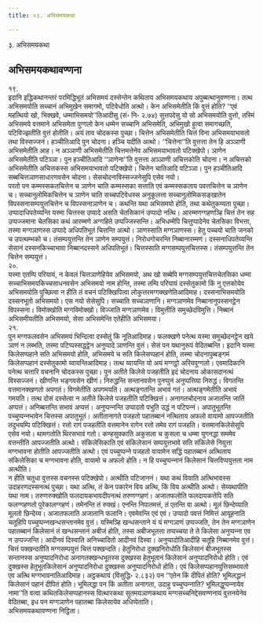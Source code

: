 ```yaml
---
title: ०३. अभिसमयकथा

---
```

३. अभिसमयकथा  


## अभिसमयकथावण्णना

१९.  
इदानि इद्धिकथानन्तरं परमिद्धिभूतं अभिसमयं दस्सेन्तेन कथिताय अभिसमयकथाय अपुब्बत्थानुवण्णना। तत्थ अभिसमयोति सच्‍चानं अभिमुखेन समागमो, पटिवेधोति अत्थो। केन अभिसमेतीति किं वुत्तं होति? ‘‘एवं महत्थियो खो, भिक्खवे, धम्माभिसमयो’’तिआदीसु (सं॰ नि॰ २.७४) सुत्तपदेसु यो सो अभिसमयोति वुत्तो, तस्मिं अभिसमये वत्तमाने अभिसमेता पुग्गलो केन धम्मेन सच्‍चानि अभिसमेति, अभिमुखो हुत्वा समागच्छति, पटिविज्झतीति वुत्तं होतीति। अयं ताव चोदकस्स पुच्छा। चित्तेन अभिसमेतीति चित्तं विना अभिसमयाभावतो तथा विस्सज्‍जनं। हञ्‍चीतिआदि पुन चोदना। हञ्‍चि यदीति अत्थो। ‘‘चित्तेना’’ति वुत्तत्ता तेन हि अञ्‍ञाणी अभिसमेतीति आह। न अञ्‍ञाणी अभिसमेतीति चित्तमत्तेनेव अभिसमयाभावतो पटिक्खेपो। ञाणेन अभिसमेतीति पटिञ्‍ञा। पुन हञ्‍चीतिआदि ‘‘ञाणेना’’ति वुत्तत्ता अञ्‍ञाणी अचित्तकोति चोदना। न अचित्तको अभिसमेतीति अचित्तकस्स अभिसमयाभावतो पटिक्खेपो। चित्तेन चातिआदि पटिञ्‍ञा। पुन हञ्‍चीतिआदि सब्बचित्तञाणसाधारणवसेन चोदना। सेसचोदनाविस्सज्‍जनेसुपि एसेव नयो।  
परतो पन कम्मस्सकतचित्तेन च ञाणेन चाति कम्मस्सका सत्ताति एवं कम्मस्सकताय पवत्तचित्तेन च ञाणेन च। सच्‍चानुलोमिकचित्तेन च ञाणेन चाति सच्‍चपटिवेधस्स अनुकूलत्ता सच्‍चानुलोमिकसङ्खातेन विपस्सनासम्पयुत्तचित्तेन च विपस्सनाञाणेन च। कथन्ति यथा अभिसमयो होति, तथा कथेतुकम्यता पुच्छा। उप्पादाधिपतेय्यन्ति यस्मा चित्तस्स उप्पादे असति चेतसिकानं उप्पादो नत्थि। आरम्मणग्गहणञ्हि चित्तं तेन सह उप्पज्‍जमाना चेतसिका कथं आरम्मणे अग्गहिते उप्पज्‍जिस्सन्ति। अभिधम्मेपि चित्तुप्पादेनेव चेतसिका विभत्ता, तस्मा मग्गञाणस्स उप्पादे अधिपतिभूतं चित्तन्ति अत्थो। ञाणस्साति मग्गञाणस्स। हेतु पच्‍चयो चाति जनको च उपत्थम्भको च। तंसम्पयुत्तन्ति तेन ञाणेन सम्पयुत्तं। निरोधगोचरन्ति निब्बानारम्मणं। दस्सनाधिपतेय्यन्ति सेसानं दस्सनकिच्‍चाभावा निब्बानदस्सने अधिपतिभूतं। चित्तस्साति मग्गसम्पयुत्तचित्तस्स। तंसम्पयुत्तन्ति तेन चित्तेन सम्पयुत्तं।  
२०.  
यस्मा एतम्पि परियायं, न केवलं चित्तञाणेहियेव अभिसमयो, अथ खो सब्बेपि मग्गसम्पयुत्तचित्तचेतसिका धम्मा सच्‍चाभिसमयकिच्‍चसाधनवसेन अभिसमयो नाम होन्ति, तस्मा तम्पि परियायं दस्सेतुकामो किं नु एत्तकोयेव अभिसमयोति पुच्छित्वा न हीति तं वचनं पटिक्खिपित्वा लोकुत्तरमग्गक्खणेतिआदिमाह। दस्सनाभिसमयोति दस्सनभूतो अभिसमयो। एस नयो सेसेसुपि। सच्‍चाति सच्‍चञाणानि। मग्गञाणमेव निब्बानानुपस्सनट्ठेन विपस्सना। विमोक्खोति मग्गविमोक्खो। विज्‍जाति मग्गञाणमेव। विमुत्तीति समुच्छेदविमुत्ति। निब्बानं अभिसमीयतीति अभिसमयो, सेसा अभिसमेन्ति एतेहीति अभिसमया।  
२१.  
पुन मग्गफलवसेन अभिसमयं भिन्दित्वा दस्सेतुं किं नूतिआदिमाह। फलक्खणे पनेत्थ यस्मा समुच्छेदनट्ठेन खये ञाणं न लब्भति, तस्मा पटिप्पस्सद्धट्ठेन अनुप्पादे ञाणन्ति वुत्तं। सेसं पन यथानुरूपं वेदितब्बन्ति। इदानि यस्मा किलेसप्पहाने सति अभिसमयो होति, अभिसमये च सति किलेसप्पहानं होति, तस्मा चोदनापुब्बङ्गमं किलेसप्पहानं दस्सेतुकामो य्वायन्तिआदिमाह। तत्थ य्वायन्ति यो अयं मग्गट्ठो अरियपुग्गलो। एवमादिकानि पनेत्थ चत्तारि वचनानि चोदकस्स पुच्छा। पुन अतीते किलेसे पजहतीति इदं चोदनाय ओकासदानत्थं विस्सज्‍जनं। खीणन्ति भङ्गवसेन खीणं। निरुद्धन्ति सन्तानवसेन पुनप्पुनं अनुप्पत्तिया निरुद्धं। विगतन्ति वत्तमानक्खणतो अपगतं। विगमेतीति अपगमयति। अत्थङ्गतन्ति अभावं गतं। अत्थङ्गमेतीति अभावं गमयति। तत्थ दोसं दस्सेत्वा न अतीते किलेसे पजहतीति पटिक्खित्तं। अनागतचोदनाय अजातन्ति जातिं अप्पत्तं। अनिब्बत्तन्ति सभावं अप्पत्तं। अनुप्पन्‍नन्ति उप्पादतो पभुति उद्धं न पटिपन्‍नं। अपातुभूतन्ति पच्‍चुप्पन्‍नभावेन चित्तस्स अपातुभूतं। अतीतानागते पजहतो पहातब्बानं नत्थिताय अफलो वायामो आपज्‍जतीति तदुभयम्पि पटिक्खित्तं। रत्तो रागं पजहतीति वत्तमानेन रागेन रत्तो तमेव रागं पजहति। वत्तमानकिलेसेसुपि एसेव नयो। थामगतोति थिरसभावं गतो। कण्हसुक्‍काति अकुसला च कुसला च धम्मा युगनद्धा सममेव वत्तन्तीति आपज्‍जतीति अत्थो। संकिलेसिकाति एवं संकिलेसानं सम्पयुत्तभावे सति संकिलेसे नियुत्ता मग्गभावना होतीति आपज्‍जतीति अत्थो। एवं पच्‍चुप्पन्‍ने पजहतो वायामेन सद्धिं पहातब्बानं अत्थिताय संकिलेसिका च मग्गभावना होति, वायामो च अफलो होति। न हि पच्‍चुप्पन्‍नानं किलेसानं चित्तविप्पयुत्तता नाम अत्थीति।  
न हीति चतुधा वुत्तस्स वचनस्स पटिक्खेपो। अत्थीति पटिजाननं। यथा कथं वियाति अत्थिभावस्स उदाहरणदस्सनत्थं पुच्छा। यथा अत्थि, तं केन पकारेन विय अत्थि, किं विय अत्थीति अत्थो। सेय्यथापीति यथा नाम। तरुणरुक्खोति फलदायकभावदीपनत्थं तरुणग्गहणं। अजातफलोति फलदायकत्तेपि सति फलग्गहणतो पुरेकालग्गहणं। तमेनन्ति तं रुक्खं। एनन्ति निपातमत्तं, तं एतन्ति वा अत्थो। मूलं छिन्देय्याति मूलतो छिन्देय्य। अजातफलाति अजातानि फलानि। एवमेवन्ति एवं एवं। उप्पादो पवत्तं निमित्तं आयूहनाति चतूहिपि पच्‍चुप्पन्‍नखन्धसन्तानमेव वुत्तं। यस्मिञ्हि खन्धसन्ताने यं यं मग्गञाणं उप्पज्‍जति, तेन तेन मग्गञाणेन पहातब्बानं किलेसानं तं खन्धसन्तानं अबीजं होति, तस्स अबीजभूतत्ता तप्पच्‍चया ते ते किलेसा अनुप्पन्‍ना एव न उप्पज्‍जन्ति। आदीनवं दिस्वाति अनिच्‍चादितो आदीनवं दिस्वा। अनुप्पादोतिआदीहि चतूहि निब्बानमेव वुत्तं। चित्तं पक्खन्दतीति मग्गसम्पयुत्तं चित्तं पक्खन्दति। हेतुनिरोधा दुक्खनिरोधोति किलेसानं बीजभूतस्स सन्तानस्स अनुप्पादनिरोधा अनागतक्खन्धभूतस्स दुक्खस्स हेतुभूतानं किलेसानं अनुप्पादनिरोधो होति। एवं दुक्खस्स हेतुभूतकिलेसानं अनुप्पादनिरोधा दुक्खस्स अनुप्पादनिरोधो होति। एवं किलेसप्पहानयुत्तिसब्भावतो एव अत्थि मग्गभावनातिआदिमाह। अट्ठकथायं (विसुद्धि॰ २.८३२) पन ‘‘एतेन किं दीपितं होति? भूमिलद्धानं किलेसानं पहानं दीपितं होति। भूमिलद्धा पन किं अतीता अनागता, उदाहु पच्‍चुप्पन्‍नाति? भूमिलद्धुप्पन्‍नायेव नामा’’ति वत्वा कथितकिलेसप्पहानस्स वित्थारकथा सुतमयञाणकथाय मग्गसच्‍चनिद्देसवण्णनायं वुत्तनयेनेव वेदितब्बा, इध पन मग्गञाणेन पहातब्बा किलेसायेव अधिप्पेताति।  
अभिसमयकथावण्णना निट्ठिता।  